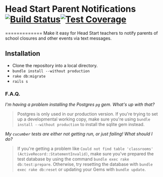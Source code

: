 # Head Start Parent Notifications [![Build Status](https://travis-ci.org/CSC322-Grinnell/notifications.svg?branch=dev)](https://travis-ci.org/CSC322-Grinnell/notifications)[![Test Coverage](https://codeclimate.com/github/CSC322-Grinnell/notifications/badges/coverage.svg)](https://codeclimate.com/github/CSC322-Grinnell/notifications/coverage)
=============
Make it easy for Head Start teachers to notify parents of school closures and other events via text messages.


## Installation
* Clone the repository into a local directory.
* `bundle install --without production`
* `rake db:migrate`
* `rails s`

### F.A.Q.
_I'm having a problem installing the Postgres `pg` gem. What's up with that?_

> Postgres is only used in our production version. If you're trying to set up a developmental working copy, make sure you're using `bundle install --without production` to install the sqlite gem instead.

_My `cucumber` tests are either not getting run, or just failing!  What should I do?_

> If you're getting a problem like `Could not find table 'classrooms' (ActiveRecord::StatementInvalid)`, make sure you've prepared the test database by using the command `bundle exec rake db:test:prepare`.  Otherwise, try resetting the database with `bundle exec rake db:reset` or updating your Gems with `bundle update`.
